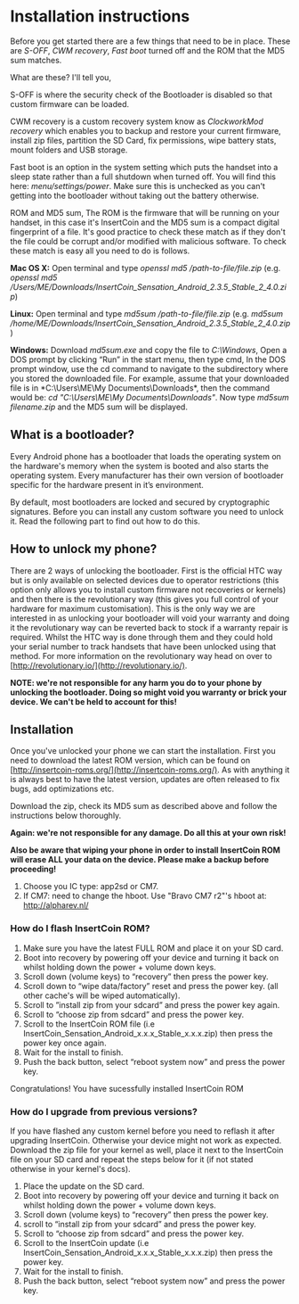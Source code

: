 # Installation instructions

Before you get started there are a few things that need to be in place. These are
*S-OFF*, *CWM recovery*, *Fast boot* turned off and the ROM that the MD5 sum matches. 

What are these? I'll tell you, 

S-OFF is where the security check of the Bootloader is disabled so that custom
firmware can be loaded. 

CWM recovery is a custom recovery system know as *ClockworkMod recovery* which
enables you to backup and restore your current firmware, install zip files,
partition the SD Card, fix permissions, wipe battery stats, mount folders and USB storage.

Fast boot is an option in the system setting which puts the handset into a
sleep state rather than a full shutdown when turned off. You will find this here:
*menu/settings/power*. Make sure this is unchecked as you can't getting into the
bootloader without taking out the battery otherwise. 

ROM and MD5 sum, The ROM is the firmware that will be running on your handset,
in this case it's InsertCoin and the MD5 sum is a compact digital fingerprint of
a file. It's good practice to check these match as if they don't the file could
be corrupt and/or modified with malicious software. To check these match is
easy all you need to do is follows. 

**Mac OS X:** Open terminal and type *openssl md5 /path-to-file/file.zip* 
(e.g. *openssl md5 /Users/ME/Downloads/InsertCoin_Sensation_Android_2.3.5_Stable_2_4.0.zip*)

**Linux:** Open terminal and type *md5sum /path-to-file/file.zip*
(e.g. *md5sum /home/ME/Downloads/InsertCoin_Sensation_Android_2.3.5_Stable_2_4.0.zip*)

**Windows:** Download *md5sum.exe* and copy the file to *C:\Windows*, Open a DOS
prompt by clicking “Run” in the start menu, then type cmd, In the DOS prompt
window, use the cd command to navigate to the subdirectory where you stored
the downloaded file. For example, assume that your downloaded file is in
*C:\Users\ME\My Documents\Downloads\*, then the command would be:
*cd "C:\Users\ME\My Documents\Downloads"*. Now type *md5sum filename.zip* and
the MD5 sum will be displayed.

## What is a bootloader?
Every Android phone has a bootloader that loads the operating system on the
hardware's memory when the system is booted and also starts the operating system.
Every manufacturer has their own version of bootloader specific for the hardware
present in it’s environment.

By default, most bootloaders are locked and secured by cryptographic signatures.
Before you can install any custom software you need to unlock it. Read the following
part to find out how to do this.

## How to unlock my phone?
There are 2 ways of unlocking the bootloader. First is the official HTC way but is
only available on selected devices due to operator restrictions (this option
only allows you to install custom firmware not recoveries or kernels) and then
there is the revolutionary way (this gives you full control of your hardware for
maximum customisation). This is the only way we are interested in as unlocking
your bootloader will void your warranty and doing it the revolutionary way can
be reverted back to stock if a warranty repair is required. Whilst the HTC way
is done through them and they could hold your serial number to track handsets
that have been unlocked using that method. For more information on the
revolutionary way head on over to [http://revolutionary.io/](http://revolutionary.io/).

**NOTE: we're not responsible for any harm you do to your phone by unlocking the
bootloader. Doing so might void you warranty or brick your device. We can't be
held to account for this!**

## Installation
Once you've unlocked your phone we can start the installation. First you need to
download the latest ROM version, which can be found on
[http://insertcoin-roms.org/](http://insertcoin-roms.org/).
As with anything it is always best to have the latest version, updates are often released
to fix bugs, add optimizations etc.

Download the zip, check its MD5 sum as described above and follow the instructions
below thoroughly.

**Again: we're not responsible for any damage. Do all this at your own risk!**

**Also be aware that wiping your phone in order to install InsertCoin ROM will
erase ALL your data on the device. Please make a backup before proceeding!**

01. Choose you IC type: app2sd or CM7.
02. If CM7: need to change the hboot. Use "Bravo CM7 r2"'s hboot at: http://alpharev.nl/

### How do I flash InsertCoin ROM?
 1. Make sure you have the latest FULL ROM and place it on your SD card. 
 2. Boot into recovery by powering off your device and turning it back on
    whilst holding down the power + volume down keys.
 3. Scroll down (volume keys) to “recovery” then press the power key.
 4. Scroll down to “wipe data/factory” reset and press the power key.
    (all other cache's will be wiped automatically).
 6. Scroll to ”install zip from your sdcard” and press the power key again.
 7. Scroll to “choose zip from sdcard” and press the power key.
 8. Scroll to the InsertCoin ROM file (i.e InsertCoin_Sensation_Android_x.x.x_Stable_x.x.x.zip)
    then press the power key once again.
 9. Wait for the install to finish.
 10. Push the back button, select “reboot system now” and press the power key.

Congratulations! You have sucessfully installed InsertCoin ROM
 
### How do I upgrade from previous versions?
If you have flashed any custom kernel before you need to reflash it after upgrading InsertCoin.
Otherwise your device might not work as expected. Download the zip file for your kernel as
well, place it next to the InsertCoin file on your SD card and repeat the steps
below for it (if not stated otherwise in your kernel's docs).

 1. Place the update on the SD card. 
 2. Boot into recovery by powering off your device and turning it back on
    whilst holding down the power + volume down keys.
 3. Scroll down (volume keys) to “recovery” then press the power key.
 4. scroll to “install zip from your sdcard” and press the power key.
 5. Scroll to “choose zip from sdcard” and press the power key.
 8. Scroll to the InsertCoin update (i.e InsertCoin_Sensation_Android_x.x.x_Stable_x.x.x.zip)
    then press the power key.
 9. Wait for the install to finish.
 10. Push the back button, select “reboot system now” and press the power key.